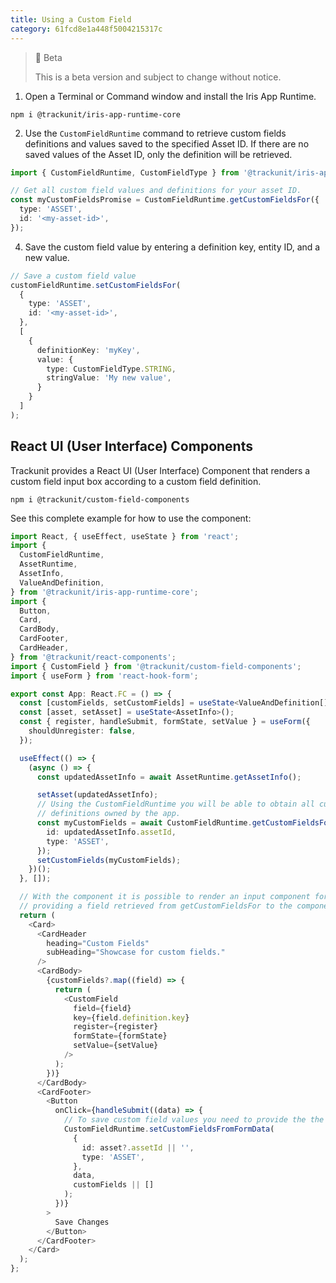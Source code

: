 ```yaml
---
title: Using a Custom Field
category: 61fcd8e1a448f5004215317c
---
```


> 🚧 Beta
> 
> This is a beta version and subject to change without notice.

1. Open a Terminal or Command window and install the Iris App Runtime.

```
npm i @trackunit/iris-app-runtime-core
```



2. Use the `CustomFieldRuntime` command to retrieve custom fields definitions and values saved to the specified Asset ID. If there are no saved values of the Asset ID, only the definition will be retrieved.

```ts
import { CustomFieldRuntime, CustomFieldType } from '@trackunit/iris-app-runtime-core';

// Get all custom field values and definitions for your asset ID.
const myCustomFieldsPromise = CustomFieldRuntime.getCustomFieldsFor({
  type: 'ASSET',
  id: '<my-asset-id>',
});
```



4. Save the custom field value by entering a definition key, entity ID, and a new value.

```ts
// Save a custom field value
customFieldRuntime.setCustomFieldsFor(
  {
    type: 'ASSET',
    id: '<my-asset-id>',
  },
  [
    {
      definitionKey: 'myKey',
      value: {
        type: CustomFieldType.STRING,
        stringValue: 'My new value',
      }
    }
  ]
);
```



## React UI (User Interface) Components

Trackunit provides a React UI (User Interface) Component that renders a custom field input box according to a custom field definition.

```
npm i @trackunit/custom-field-components
```



See this complete example for how to use the component:

```ts
import React, { useEffect, useState } from 'react';
import {
  CustomFieldRuntime,
  AssetRuntime,
  AssetInfo,
  ValueAndDefinition,
} from '@trackunit/iris-app-runtime-core';
import {
  Button,
  Card,
  CardBody,
  CardFooter,
  CardHeader,
} from '@trackunit/react-components';
import { CustomField } from '@trackunit/custom-field-components';
import { useForm } from 'react-hook-form';

export const App: React.FC = () => {
  const [customFields, setCustomFields] = useState<ValueAndDefinition[]>();
  const [asset, setAsset] = useState<AssetInfo>();
  const { register, handleSubmit, formState, setValue } = useForm({
    shouldUnregister: false,
  });

  useEffect(() => {
    (async () => {
      const updatedAssetInfo = await AssetRuntime.getAssetInfo();

      setAsset(updatedAssetInfo);
      // Using the CustomFieldRuntime you will be able to obtain all custom fields values and
      // definitions owned by the app.
      const myCustomFields = await CustomFieldRuntime.getCustomFieldsFor({
        id: updatedAssetInfo.assetId,
        type: 'ASSET',
      });
      setCustomFields(myCustomFields);
    })();
  }, []);

  // With the component it is possible to render an input component for any custom field by
  // providing a field retrieved from getCustomFieldsFor to the component.
  return (
    <Card>
      <CardHeader
        heading="Custom Fields"
        subHeading="Showcase for custom fields."
      />
      <CardBody>
        {customFields?.map((field) => {
          return (
            <CustomField
              field={field}
              key={field.definition.key}
              register={register}
              formState={formState}
              setValue={setValue}
            />
          );
        })}
      </CardBody>
      <CardFooter>
        <Button
          onClick={handleSubmit((data) => {
            // To save custom field values you need to provide the the entity Id and the new value.
            CustomFieldRuntime.setCustomFieldsFromFormData(
              {
                id: asset?.assetId || '',
                type: 'ASSET',
              },
              data,
              customFields || []
            );
          })}
        >
          Save Changes
        </Button>
      </CardFooter>
    </Card>
  );
};
```
